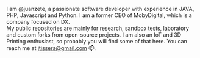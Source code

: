 I am @juanzete, a passionate software developer with experience in JAVA, PHP, Javascript and Python. 
I am a former CEO of MobyDigital, which is a company focused on DX.  
My public repositories are mainly for research, sandbox tests, laboratory and custom forks from open-source projects. 
I am also an IoT and 3D Printing enthusiast,  so probably you will find some of that here.
You can reach me at jtissera@gmail.com 📫.

<!---
juanzete/juanzete is a ✨ special ✨ repository because its `README.md` (this file) appears on your GitHub profile.
You can click the Preview link to take a look at your changes.
--->

